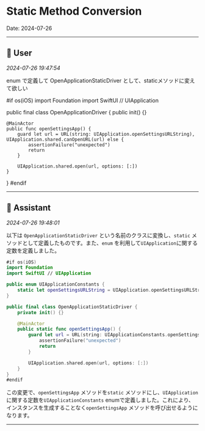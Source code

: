 # Static Method Conversion

Date: 2024-07-26

---

## 👤 User
*2024-07-26 19:47:54*

enum で定義して OpenApplicationStaticDriver として、staticメソッドに変えて欲しい

#if os(iOS)
import Foundation
import SwiftUI // UIApplication

public final class OpenApplicationDriver {
    public init() {}

    @MainActor
    public func openSettingsApp() {
        guard let url = URL(string: UIApplication.openSettingsURLString), UIApplication.shared.canOpenURL(url) else {
            assertionFailure("unexpected")
            return
        }

        UIApplication.shared.open(url, options: [:])
    }
}
#endif

---

## 🤖 Assistant
*2024-07-26 19:48:01*

以下は `OpenApplicationStaticDriver` という名前のクラスに変換し、`static` メソッドとして定義したものです。また、`enum` を利用して`UIApplication`に関する定数を定義しました。

```swift
#if os(iOS)
import Foundation
import SwiftUI // UIApplication

public enum UIApplicationConstants {
    static let openSettingsURLString = UIApplication.openSettingsURLString
}

public final class OpenApplicationStaticDriver {
    private init() {}

    @MainActor
    public static func openSettingsApp() {
        guard let url = URL(string: UIApplicationConstants.openSettingsURLString), UIApplication.shared.canOpenURL(url) else {
            assertionFailure("unexpected")
            return
        }

        UIApplication.shared.open(url, options: [:])
    }
}
#endif
```

この変更で、`openSettingsApp` メソッドを`static` メソッドにし、`UIApplication` に関する定数を`UIApplicationConstants` enumで定義しました。これにより、インスタンスを生成することなく`openSettingsApp` メソッドを呼び出せるようになります。

---
